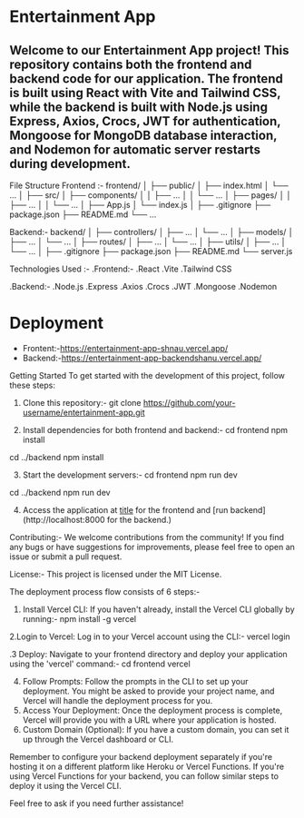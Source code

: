 # Entertainment App
## Welcome to our Entertainment App project! This repository contains both the frontend and backend code for our application. The frontend is built using React with Vite and Tailwind CSS, while the backend is built with Node.js using Express, Axios, Crocs, JWT for authentication, Mongoose for MongoDB database interaction, and Nodemon for automatic server restarts during development.

File Structure
Frontend :-
frontend/
│
├── public/
│   ├── index.html
│   └── ...
│
├── src/
│   ├── components/
│   │   ├── ...
│   │   └── ...
│   ├── pages/
│   │   ├── ...
│   │   └── ...
│   ├── App.js
│   └── index.js
│
├── .gitignore
├── package.json
├── README.md
└── ...

Backend:-
backend/
│
├── controllers/
│   ├── ...
│   └── ...
│
├── models/
│   ├── ...
│   └── ...
│
├── routes/
│   ├── ...
│   └── ...
│
├── utils/
│   ├── ...
│   └── ...
│
├── .gitignore
├── package.json
├── README.md
└── server.js

Technologies Used :-
.Frontend:-
  .React
  .Vite
  .Tailwind CSS

.Backend:-
  .Node.js
  .Express
  .Axios
  .Crocs
  .JWT
  .Mongoose
  .Nodemon

# Deployment
- Frontent:-https://entertainment-app-shnau.vercel.app/
- Backend:-https://entertainment-app-backendshanu.vercel.app/

Getting Started
To get started with the development of this project, follow these steps:

1. Clone this repository:-
git clone https://github.com/your-username/entertainment-app.git

2. Install dependencies for both frontend and backend:-
cd frontend
npm install

cd ../backend
npm install

3. Start the development servers:-
cd frontend
npm run dev

cd ../backend
npm run dev

4. Access the application at [title](http://localhost:5173) for the frontend and [run backend](http://localhost:8000 for the backend.)

Contributing:-
We welcome contributions from the community! If you find any bugs or have suggestions for improvements, please feel free to open an issue or submit a pull request.

License:-
This project is licensed under the MIT License.

The deployment process flow consists of 6 steps:-

1. Install Vercel CLI: If you haven't already, install the Vercel CLI globally by running:-
   npm install -g vercel

2.Login to Vercel: Log in to your Vercel account using the CLI:-
  vercel login

.3 Deploy: Navigate to your frontend directory and deploy your application using the 'vercel' command:-
  cd frontend
  vercel
  
4. Follow Prompts: Follow the prompts in the CLI to set up your deployment. You might be asked to provide your project name, and Vercel will handle the deployment process for you.
5. Access Your Deployment: Once the deployment process is complete, Vercel will provide you with a URL where your application is hosted.
6. Custom Domain (Optional): If you have a custom domain, you can set it up through the Vercel dashboard or CLI.

Remember to configure your backend deployment separately if you're hosting it on a different platform like Heroku or Vercel Functions. If you're using Vercel Functions for your backend, you can follow similar steps to deploy it using the Vercel CLI.

Feel free to ask if you need further assistance!
